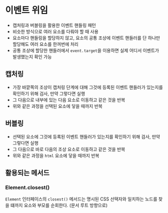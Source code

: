 # 이벤트 위임

- 캡처링과 버블링을 활용한 이벤트 핸들링 패턴
- 비슷한 방식으로 여러 요소를 다뤄야 할 때 사용
- 요소마다 핸들링을 할당하지 않고, 요소의 공통 조상에 이벤트 핸들러를 단 하나만 할당해도 여러 요소를 한꺼번에 처리
- 공통 조상에 할당한 핸들러에서 `event.target`을 이용하면 실제 어디서 이벤트가 발생했는지 확인 가능

## 캡처링

- 가장 바깥쪽의 조상이 캡처링 단계에 대해 그것에 등록된 이벤트 핸들러가 있는지를 확인하기 위해 검사, 만약 그렇다면 실행
- 그 다음으로 내부에 있는 다음 요소로 이동하고 같은 것을 반복
- 위와 같은 과정을 선택된 요소에 닿을 때까지 반복

## 버블링

- 선택된 요소에 그것에 등록된 이벤트 핸들러가 있는지를 확인하기 위해 검사, 만약 그렇다면 실행
- 그 다음으로 바로 다음의 조상 요소로 이동하고 같은 것을 반복
- 위와 같은 과정을 `html` 요소에 닿을 때까지 반복

## 활용되는 메서드

### Element.closest()

`Element` 인터페이스의 `closest()` 메서드는 명시된 CSS 선택자와 일치하는 노드를 찾을 떄까지 요소와 부모를 순회한다. (문서 루트 방향으로)
